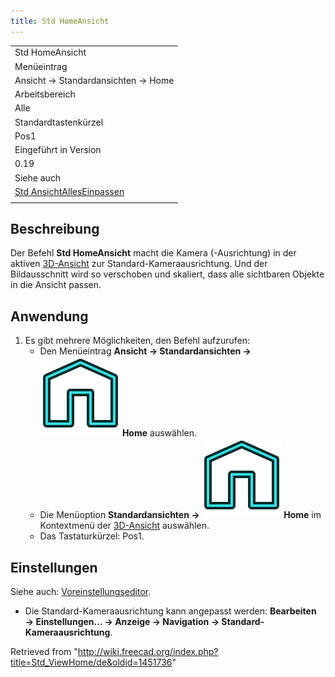 ```yaml
---
title: Std HomeAnsicht
---
```


|                                                                     |
| ------------------------------------------------------------------- |
| Std HomeAnsicht                                                     |
| Menüeintrag                                                         |
| Ansicht → Standardansichten → Home                                  |
| Arbeitsbereich                                                      |
| Alle                                                                |
| Standardtastenkürzel                                                |
| Pos1                                                                |
| Eingeführt in Version                                               |
| 0.19                                                                |
| Siehe auch                                                          |
| [Std AnsichtAllesEinpassen](/Std_ViewFitAll/de "Std ViewFitAll/de") |
|                                                                     |

## Beschreibung

Der Befehl **Std HomeAnsicht** macht die Kamera (-Ausrichtung) in der aktiven [3D-Ansicht](/3D_view/de "3D view/de") zur Standard-Kameraausrichtung. Und der Bildausschnitt wird so verschoben und skaliert, dass alle sichtbaren Objekte in die Ansicht passen.

## Anwendung

1. Es gibt mehrere Möglichkeiten, den Befehl aufzurufen:
   - Den Menüeintrag **Ansicht → Standardansichten → ![](/src/assets/images/Std_ViewHome.svg) Home** auswählen.
   - Die Menüoption **Standardansichten → ![](/src/assets/images/Std_ViewHome.svg) Home** im Kontextmenü der [3D-Ansicht](/3D_view/de "3D view/de") auswählen.
   - Das Tastaturkürzel: Pos1.

## Einstellungen

Siehe auch: [Voreinstellungseditor](/Preferences_Editor/de "Preferences Editor/de").

- Die Standard-Kameraausrichtung kann angepasst werden: **Bearbeiten → Einstellungen... → Anzeige → Navigation → Standard-Kameraausrichtung**.

Retrieved from "<http://wiki.freecad.org/index.php?title=Std_ViewHome/de&oldid=1451736>"
